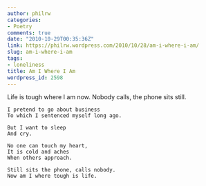 ```yaml
---
author: philrw
categories:
- Poetry
comments: true
date: "2010-10-29T00:35:36Z"
link: https://philrw.wordpress.com/2010/10/28/am-i-where-i-am/
slug: am-i-where-i-am
tags:
- loneliness
title: Am I Where I Am
wordpress_id: 2598
---
```


Life is tough where I am now.
    Nobody calls, the phone sits still.
    
    I pretend to go about business
    To which I sentenced myself long ago.
    
    But I want to sleep
    And cry.
    
    No one can touch my heart,
    It is cold and aches
    When others approach.
    
    Still sits the phone, calls nobody.
    Now am I where tough is life.
